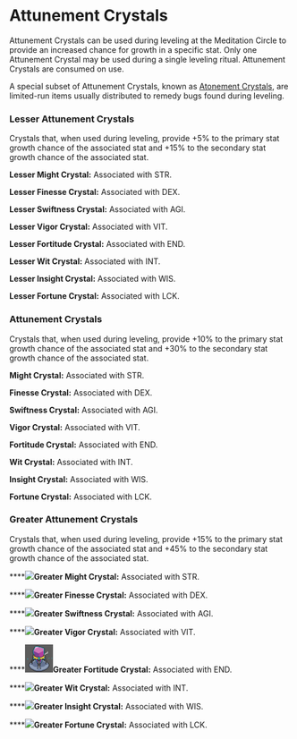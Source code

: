 # Attunement Crystals

Attunement Crystals can be used during leveling at the Meditation Circle to provide an increased chance for growth in a specific stat. Only one Attunement Crystal may be used during a single leveling ritual. Attunement Crystals are consumed on use.

A special subset of Attunement Crystals, known as [Atonement Crystals](atonement-crystals.md), are limited-run items usually distributed to remedy bugs found during leveling.&#x20;

### Lesser Attunement Crystals

Crystals that, when used during leveling, provide +5% to the primary stat growth chance of the associated stat and +15% to the secondary stat growth chance of the associated stat.

**Lesser Might Crystal:** Associated with STR.&#x20;

**Lesser Finesse Crystal:** Associated with DEX.

**Lesser Swiftness Crystal:** Associated with AGI.

**Lesser Vigor Crystal:** Associated with VIT.

**Lesser Fortitude Crystal:** Associated with END.

**Lesser Wit Crystal:** Associated with INT.

**Lesser Insight Crystal:** Associated with WIS.

**Lesser Fortune Crystal:** Associated with LCK.

### Attunement Crystals

Crystals that, when used during leveling, provide +10% to the primary stat growth chance of the associated stat and +30% to the secondary stat growth chance of the associated stat.

**Might Crystal:** Associated with STR.&#x20;

**Finesse Crystal:** Associated with DEX.

**Swiftness Crystal:** Associated with AGI.

**Vigor Crystal:** Associated with VIT.

**Fortitude Crystal:** Associated with END.

**Wit Crystal:** Associated with INT.

**Insight Crystal:** Associated with WIS.

**Fortune Crystal:** Associated with LCK.

### Greater Attunement Crystals

Crystals that, when used during leveling, provide +15% to the primary stat growth chance of the associated stat and +45% to the secondary stat growth chance of the associated stat.

****![](../../../../.gitbook/assets/fortitude\_greater\_might\_crystal.gif)**Greater Might Crystal:** Associated with STR.&#x20;

****![](../../../../.gitbook/assets/fortitude\_greater\_finesse\_crystal.gif)**Greater Finesse Crystal:** Associated with DEX.

****![](../../../../.gitbook/assets/fortitude\_greater\_switness\_crystals.gif)**Greater Swiftness Crystal:** Associated with AGI.

****![](<../../../../.gitbook/assets/fortitude\_greater\_vigor\_crystal (1).gif>)**Greater Vigor Crystal:** Associated with VIT.

****![](../../../../.gitbook/assets/ezgif.com-gif-maker.gif)**Greater Fortitude Crystal:** Associated with END.

****![](../../../../.gitbook/assets/fortitude\_greater\_wit\_crystal.gif)**Greater Wit Crystal:** Associated with INT.

****![](../../../../.gitbook/assets/fortitude\_greater\_insight\_crystal.gif)**Greater Insight Crystal:** Associated with WIS.

****![](<../../../../.gitbook/assets/greater\_fortune\_crystal (2).gif>)**Greater Fortune Crystal:** Associated with LCK.
